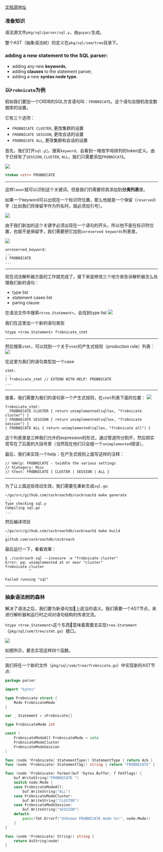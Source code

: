 [文档源地址](https://github.com/cockroachdb/cockroach/blob/master/docs/codelabs/01-sql-statement.md)
### 准备知识

语法源文件`pkg/sql/parser/sql.y`，由`goyacc`生成。

整个AST（抽象语法树）的定义在`pkg/sql/sem/tree`目录下。

### adding a new statement to the SQL parser: 
* adding any new **keywords**, 
* adding **clauses** to the statement parser, 
* adding a new **syntax node type**.

### 以`Frobnicate`为例

假如我们要加一个CRDB的SQL方言语句叫：`FROBNICATE`。这个语句会随机改变数据库的设置。

它有三个选项：
* `FROBNICATE CLUSTER`, 更改集群的设置 
* `FROBNICATE SESSION`, 更改会话的设置 
* `FROBNICATE ALL`, 更改集群和会话的设置

首先，我们打开`sql.y`，搜索`keyword`，会看到一堆按字母排列的token定义。由于已经有了`SESSION`, `CLUSTER`, `ALL`，我们只需要添加`FROBNICATE`。

![](./keyword.png)

```yacc
%token <str> FROBNICATE
```
___

这样`lexer`就可以识别这个关键词，但是我们仍需要将其添加到**分类列表**里。

如果一个keyword可以出现在一个标识符位置，那么他就是一个保留（`reserved`）字（比如我们将保留字作为列名时，就必须加引号）。

![](./reserved_keyword.png)

由于我们新加的这个关键字必须出现在一个语句的开头，所以他不是在标识符位置，也就不是保留字，我们需要把它加到`unreserved keywords`列表里。

![](./unreserved_keyword.png)

```
unreserved_keyword:
...
| FROBNICATE
...
```
___
现在词法解析器方面的工作就完成了，接下来是修改三个地方来告诉解析器怎么处理我们新的语句：
* type list
* statement cases list
* paring clause

在语法文件中搜索`<tree.Statement>`，会找到type list
![](type_list.png)


我们在这里加一个新的语句类型
```
%type <tree.Statement> frobnicate_stmt
```
___

然后搜索`stmt`，可以找到一个关于`stmt`的产生式规则（production rule）列表：
![](stmt.png)

在这里为我们的语句类型加一个case

```
stmt:
...
| frobnicate_stmt // EXTEND WITH HELP: FROBNICATE
...
```
---
接着，我们需要为我们的语句家一个产生式规则，在`stmt`列表下面的位置：
![](stmt_rule.png)
```
frobnicate_stmt:
  FROBNICATE CLUSTER { return unimplemented(sqllex, "frobnicate cluster") }
| FROBNICATE SESSION { return unimplemented(sqllex, "frobnicate session") }
| FROBNICATE ALL { return unimplemented(sqllex, "frobnicate all") }
```
这个列表里是三种我们允许的expression的形式，通过管道符分割开，然后把实现写在了后面的大括号里（当然现在他们只会报一个`unimplemented`错误）。

最后，我们来实现一个help：在产生式规则上面写这样的注释：
```
// %Help: FROBNICATE - twiddle the various settings
// %Category: Misc
// %Text: FROBNICATE { CLUSTER | SESSION | ALL }
```
---
为了让上面这些改动生效，我们需要先重新生成`sql.go`:
```
~/go/src/github.com/cockroachdb/cockroach$ make generate
...
Type checking sql.y
Compiling sql.go
...
```
然后编译项目
```
~/go/src/github.com/cockroachdb/cockroach$ make build
...
github.com/cockroachdb/cockroach
```
最后运行一下，看看效果：
```
$ ./cockroach sql --insecure -e "frobnicate cluster"
Error: pq: unimplemented at or near "cluster"
frobnicate cluster
           ^

Failed running "sql"
```
---
### 抽象语法树的森林

解决了语法之后，我们要为新语句加上适当的语义。我们需要一个AST节点，来进行解析器和运行时之间对语句结构的传递交流。

`%type <tree.Statement>`这个东西意味着需要去实现`tree.Statement`（`pkg/sql/sem/tree/stmt.go`）接口。

![](stmtgo.png)

如图所示，要去实现这样四个函数。

---
我们将在一个新的文件（`pkg/sql/sem/tree/frobnicate.go`）中实现新的AST节点:

```go
package parser

import "bytes"

type Frobnicate struct {
    Mode FrobnicateMode
}

var _ Statement = &Frobnicate{}

type FrobnicateMode int

const (
    FrobnicateModeAll FrobnicateMode = iota
    FrobnicateModeCluster
    FrobnicateModeSession
)

func (node *Frobnicate) StatementType() StatementType { return Ack }
func (node *Frobnicate) StatementTag() string { return "FROBNICATE" }

func (node *Frobnicate) Format(buf *bytes.Buffer, f FmtFlags) {
    buf.WriteString("FROBNICATE ")
    switch node.Mode {
    case FrobnicateModeAll:
        buf.WriteString("ALL")
    case FrobnicateModeCluster:
        buf.WriteString("CLUSTER")
    case FrobnicateModeSession:
        buf.WriteString("SESSION")
    default:
        panic(fmt.Errorf("Unknown FROBNICATE mode %v!", node.Mode))
    }
}

func (node *Frobnicate) String() string {
    return AsString(node)
}
```
